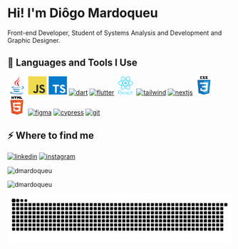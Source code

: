 <h1>Hi! I'm Diôgo Mardoqueu</h1>
<p>Front-end Developer, Student of Systems Analysis and Development and Graphic Designer.</p>
<h2>🚀 Languages and Tools I Use</h2>
<p><a target="_blank" href="https://raw.githubusercontent.com/devicons/devicon/master/icons/java/java-original.svg" style="display: inline-block;"><img src="https://raw.githubusercontent.com/devicons/devicon/master/icons/java/java-original.svg" alt="java" width="42" height="42" /></a>
<a target="_blank" href="https://raw.githubusercontent.com/devicons/devicon/master/icons/javascript/javascript-original.svg" style="display: inline-block;"><img src="https://raw.githubusercontent.com/devicons/devicon/master/icons/javascript/javascript-original.svg" alt="javascript" width="42" height="42" /></a>
<a target="_blank" href="https://raw.githubusercontent.com/devicons/devicon/master/icons/typescript/typescript-original.svg" style="display: inline-block;"><img src="https://raw.githubusercontent.com/devicons/devicon/master/icons/typescript/typescript-original.svg" alt="typescript" width="42" height="42" /></a>
<a target="_blank" href="https://www.vectorlogo.zone/logos/dartlang/dartlang-icon.svg" style="display: inline-block;"><img src="https://www.vectorlogo.zone/logos/dartlang/dartlang-icon.svg" alt="dart" width="42" height="42" /></a>
<a target="_blank" href="https://www.vectorlogo.zone/logos/flutterio/flutterio-icon.svg" style="display: inline-block;"><img src="https://www.vectorlogo.zone/logos/flutterio/flutterio-icon.svg" alt="flutter" width="42" height="42" /></a>
<a target="_blank" href="https://raw.githubusercontent.com/devicons/devicon/master/icons/react/react-original-wordmark.svg" style="display: inline-block;"><img src="https://raw.githubusercontent.com/devicons/devicon/master/icons/react/react-original-wordmark.svg" alt="react" width="42" height="42" /></a>
<a target="_blank" href="https://www.vectorlogo.zone/logos/tailwindcss/tailwindcss-icon.svg" style="display: inline-block;"><img src="https://www.vectorlogo.zone/logos/tailwindcss/tailwindcss-icon.svg" alt="tailwind" width="42" height="42" /></a>
<a target="_blank" href="https://cdn.worldvectorlogo.com/logos/nextjs-2.svg" style="display: inline-block;"><img src="https://cdn.worldvectorlogo.com/logos/nextjs-2.svg" alt="nextjs" width="42" height="42" /></a>
<a target="_blank" href="https://raw.githubusercontent.com/devicons/devicon/master/icons/css3/css3-original-wordmark.svg" style="display: inline-block;"><img src="https://raw.githubusercontent.com/devicons/devicon/master/icons/css3/css3-original-wordmark.svg" alt="css3" width="42" height="42" /></a>
<a target="_blank" href="https://raw.githubusercontent.com/devicons/devicon/master/icons/html5/html5-original-wordmark.svg" style="display: inline-block;"><img src="https://raw.githubusercontent.com/devicons/devicon/master/icons/html5/html5-original-wordmark.svg" alt="html5" width="42" height="42" /></a>
<a target="_blank" href="https://www.vectorlogo.zone/logos/figma/figma-icon.svg" style="display: inline-block;"><img src="https://www.vectorlogo.zone/logos/figma/figma-icon.svg" alt="figma" width="42" height="42" /></a>
<a target="_blank" href="https://raw.githubusercontent.com/simple-icons/simple-icons/6e46ec1fc23b60c8fd0d2f2ff46db82e16dbd75f/icons/cypress.svg" style="display: inline-block;"><img src="https://raw.githubusercontent.com/simple-icons/simple-icons/6e46ec1fc23b60c8fd0d2f2ff46db82e16dbd75f/icons/cypress.svg" alt="cypress" width="42" height="42" /></a>
<a target="_blank" href="https://www.vectorlogo.zone/logos/git-scm/git-scm-icon.svg" style="display: inline-block;"><img src="https://www.vectorlogo.zone/logos/git-scm/git-scm-icon.svg" alt="git" width="42" height="42" /></a></p>

<h2>⚡️ Where to find me</h2>
<p><a target="_blank" href="https://www.linkedin.com/in/dmardoqueu/" style="display: inline-block;"><img src="https://img.shields.io/badge/linkedin-logo?style=for-the-badge&logo=linkedin&logoColor=white&color=%230a77b6" alt="linkedin" /></a>
<a target="_blank" href="https://www.instagram.com/dmardoqueu" style="display: inline-block;"><img src="https://img.shields.io/badge/instagram-logo?style=for-the-badge&logo=instagram&logoColor=white&color=%23F35369" alt="instagram" /></a></p>
<p><img align="center" src="https://github-readme-stats.vercel.app/api?username=dmardoqueu&show_icons=true&locale=en" alt="dmardoqueu" /></p>
<p><img src="https://github-readme-stats.vercel.app/api/top-langs?username=dmardoqueu&show_icons=true&locale=en&layout=compact" alt="dmardoqueu" /></p>


<picture>
  <source media="(prefers-color-scheme: dark)" srcset="https://raw.githubusercontent.com/dmardoqueu/dmardoqueu/output/github-snake-dark.svg" />
  <source media="(prefers-color-scheme: light)" srcset="https://raw.githubusercontent.com/dmardoqueu/dmardoqueu/output/github-snake.svg" />
  <img alt="github-snake" src="https://raw.githubusercontent.com/dmardoqueu/dmardoqueu/output/github-snake.svg" />
</picture>

